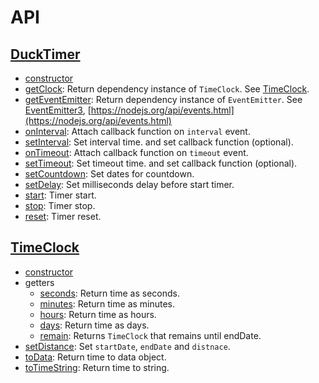 # API

## [DuckTimer](duck-timer.md)
- [constructor](duck-timer.md#constructor)
- [getClock](duck-timer.md#getclock): Return dependency instance of `TimeClock`. See [TimeClock](time-clock.md).
- [getEventEmitter](duck-timer.md#geteventemitter): Return dependency instance of `EventEmitter`. See [EventEmitter3](https://github.com/primus/eventemitter3#readme),
[https://nodejs.org/api/events.html](https://nodejs.org/api/events.html)
- [onInterval](duck-timer.md#oninterval): Attach callback function on `interval` event.
- [setInterval](duck-timer.md#oninterval): Set interval time. and set callback function (optional).
- [onTimeout](duck-timer.md#ontimeout): Attach callback function on `timeout` event.
- [setTimeout](duck-timer.md#settimeout): Set timeout time. and set callback function (optional).
- [setCountdown](duck-timer.md#setcountdown): Set dates for countdown.
- [setDelay](duck-timer.md#setdelay): Set milliseconds delay before start timer.
- [start](duck-timer.md#start): Timer start.
- [stop](duck-timer.md#stop): Timer stop.
- [reset](duck-timer.md#reset): Timer reset.

## [TimeClock](time-clock.md)
- [constructor](time-clock.md#constructor)
- getters
  - [seconds](time-clock.md#seconds): Return time as seconds.
  - [minutes](time-clock.md#minutes): Return time as minutes.
  - [hours](time-clock.md#hours): Return time as hours.
  - [days](time-clock.md#days): Return time as days.
  - [remain](time-clock.md#remain): Returns `TimeClock` that remains until endDate.
- [setDistance](time-clock.md#setdistance): Set `startDate`, `endDate` and `distnace`.
- [toData](time-clock.md#todata): Return time to data object.
- [toTimeString](time-clock#totimestring): Return time to string.
